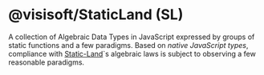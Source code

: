 @visisoft/StaticLand (SL)
=========================
A collection of Algebraic Data Types in JavaScript expressed by groups of static functions and a few paradigms. 
Based on *native JavaScript types*, compliance with [Static-Land][sl-ref]`s algebraic laws is subject to observing a few reasonable paradigms.

[sl-ref]: https://github.com/fantasyland/static-land/